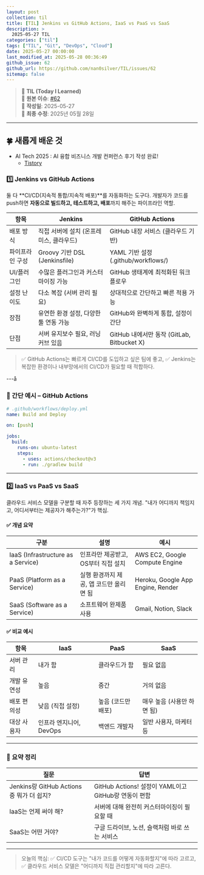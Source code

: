 ```yaml
---
layout: post
collection: til
title: [TIL] Jenkins vs GitHub Actions, IaaS vs PaaS vs SaaS
description: >
  2025-05-27 TIL
categories: ["til"]
tags: ["TIL", "Git", "DevOps", "Cloud"]
date: 2025-05-27 00:00:00
last_modified_at: 2025-05-28 00:36:49
github_issue: 62
github_url: https://github.com/nan0silver/TIL/issues/62
sitemap: false
---
```


> 📝 **TIL (Today I Learned)**  
> 🔗 **원본 이슈**: [#62](https://github.com/nan0silver/TIL/issues/62)  
> 📅 **작성일**: 2025-05-27  
> 🔄 **최종 수정**: 2025년 05월 28일

---

## 🍀 새롭게 배운 것

- AI Tech 2025 : AI 융합 비즈니스 개발 컨퍼런스 후기 작성 완료!
  - [Tistory](https://silvernh.tistory.com/3)

### 1️⃣ **Jenkins vs GitHub Actions**

둘 다 \*\*CI/CD(지속적 통합/지속적 배포)\*\*를 자동화하는 도구다.
개발자가 코드를 push하면 **자동으로 빌드하고, 테스트하고, 배포**까지 해주는 파이프라인 역할.

| 항목            | Jenkins                                 | GitHub Actions                             |
| --------------- | --------------------------------------- | ------------------------------------------ |
| 배포 방식       | 직접 서버에 설치 (온프레미스, 클라우드) | GitHub 내장 서비스 (클라우드 기반)         |
| 파이프라인 구성 | Groovy 기반 DSL (Jenkinsfile)           | YAML 기반 설정 (.github/workflows/)        |
| UI/플러그인     | 수많은 플러그인과 커스터마이징 가능     | GitHub 생태계에 최적화된 워크플로우        |
| 설정 난이도     | 다소 복잡 (서버 관리 필요)              | 상대적으로 간단하고 빠른 적용 가능         |
| 장점            | 유연한 환경 설정, 다양한 툴 연동 가능   | GitHub와 완벽하게 통합, 설정이 간단        |
| 단점            | 서버 유지보수 필요, 러닝커브 있음       | GitHub 내에서만 동작 (GitLab, Bitbucket X) |

> ✅ GitHub Actions는 빠르게 CI/CD를 도입하고 싶은 팀에 좋고,
> ✅ Jenkins는 복잡한 환경이나 내부망에서의 CI/CD가 필요할 때 적합하다.

---å

### 🧪 간단 예시 – GitHub Actions

```yaml
# .github/workflows/deploy.yml
name: Build and Deploy

on: [push]

jobs:
  build:
    runs-on: ubuntu-latest
    steps:
      - uses: actions/checkout@v3
      - run: ./gradlew build
```

---

### 2️⃣ **IaaS vs PaaS vs SaaS**

클라우드 서비스 모델을 구분할 때 자주 등장하는 세 가지 개념.
"내가 어디까지 책임지고, 어디서부터는 제공자가 해주는가?"가 핵심.

#### ✅ 개념 요약

| 구분                               | 설명                                    | 예시                              |
| ---------------------------------- | --------------------------------------- | --------------------------------- |
| IaaS (Infrastructure as a Service) | 인프라만 제공받고, OS부터 직접 설치     | AWS EC2, Google Compute Engine    |
| PaaS (Platform as a Service)       | 실행 환경까지 제공, 앱 코드만 올리면 됨 | Heroku, Google App Engine, Render |
| SaaS (Software as a Service)       | 소프트웨어 완제품 사용                  | Gmail, Notion, Slack              |

#### ✅ 비교 예시

| 항목        | IaaS                    | PaaS               | SaaS                       |
| ----------- | ----------------------- | ------------------ | -------------------------- |
| 서버 관리   | 내가 함                 | 클라우드가 함      | 필요 없음                  |
| 개발 유연성 | 높음                    | 중간               | 거의 없음                  |
| 배포 편의성 | 낮음 (직접 설정)        | 높음 (코드만 배포) | 매우 높음 (사용만 하면 됨) |
| 대상 사용자 | 인프라 엔지니어, DevOps | 백엔드 개발자      | 일반 사용자, 마케터 등     |

---

### 🧠 요약 정리

| 질문                                      | 답변                                                 |
| ----------------------------------------- | ---------------------------------------------------- |
| Jenkins랑 GitHub Actions 중 뭐가 더 쉽지? | GitHub Actions! 설정이 YAML이고 GitHub랑 연동이 편함 |
| IaaS는 언제 써야 해?                      | 서버에 대해 완전히 커스터마이징이 필요할 때          |
| SaaS는 어떤 거야?                         | 구글 드라이브, 노션, 슬랙처럼 바로 쓰는 서비스       |

---

> 오늘의 핵심:
> ✅ CI/CD 도구는 "내가 코드를 어떻게 자동화할지"에 따라 고르고,
> ✅ 클라우드 서비스 모델은 "어디까지 직접 관리할지"에 따라 고른다.

